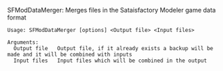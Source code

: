 SFModDataMerger: Merges files in the Sataisfactory Modeler game data format
```
Usage: SFModDataMerger [options] <Output file> <Input files>

Arguments:
  Output file   Output file, if it already exists a backup will be made and it will be combined with inputs
  Input files   Input files which will be combined in the output
```
